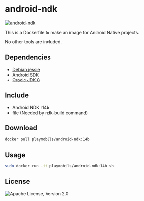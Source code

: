 # android-ndk

[![android-ndk](http://dockeri.co/image/playmobils/android-ndk)](https://hub.docker.com/r/playmobils/android-ndk)


This is a Dockerfile to make an image for Android Native projects.

No other tools are included.

## Dependencies
* [Debian jessie](https://hub.docker.com/r/library/debian/tags/jessie/)
* [Android SDK](https://hub.docker.com/r/playmobils/android-sdk)
* [Oracle JDK 8](https://hub.docker.com/r/playmobils/oracle-jdk)

## Include
* Android NDK r14b
* file (Needed by ndk-build command)

## Download
```bash
docker pull playmobils/android-ndk:14b
```

## Usage
```bash
sudo docker run -it playmobils/android-ndk:14b sh
```

## License
![Apache License, Version 2.0](https://img.shields.io/badge/License-Apache%202.0-blue.svg)
